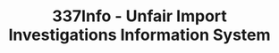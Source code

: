 ---
layout: default
bigquery: https://console.cloud.google.com/bigquery?p=patents-public-data&d=usitc_investigations&page=dataset&project=sheets-management-319211
citation: US International Trade Commission 337Info Unfair Import Investigations Information
  System
contributors: US International Trade Comission
cost: None
description: US International Trade Commission 337Info Unfair Import Investigations
  Information System contains data on investigations done under Section 337. Section
  337 declares the infringement of certain statutory intellectual property rights
  and other forms of unfair competition in import trade to be unlawful practices.
  Most Section 337 investigations involve allegations of patent or registered trademark
  infringement.
documentation: FAQ and tutorial available on the site
last_edit: 04/08/2022, 05:22:07
location: https://pubapps2.usitc.gov/337external/
maintained_by: US International Trade Comission
schema_fields:
- actualEndDateEvidHear
- patentNumber
- finalDetNoViolation
- teoProceedingInvolved
- patentNumbers
- endDateMarkmanHearing
- lastUpdated
- currentStatus
- gcAttorney
- respondent
- teoReliefGranted
- teoIdDueDate
- actualStartDateEvidHear
- copyrightNumbers
- docketNo
- finalIdOnViolationDue
- currentActiveALJ
- htsNumbers
- ouiiAttorney
- ouiiParticipation
- title
- internalRemand
- cafcAppeals
- teoIdIssueDate
- publication_number
- startDateMarkmanHearing
- targetDate
- complainant
- investigationNo
- aljAssigned
- issueDateOtherNonFinal
- scheduledStartDateEvidHear
- dateOfPublicationFrNotice
- dateComplaintFiled
- finalDetViolation
- investigationType
- invUnfairAct
- investigationTermDate
- id
- scheduledEndDateEvidHear
- finalIdOnViolationIssue
- dateCreated
- markmanHearing
- trademarkNumbers
shortname: unfair_import_investigations
tags:
- import
- legal
- trade
timeframe: 2008-2021 (prior to 2008 downloadable as a JSON file)
title: 337Info - Unfair Import Investigations Information System
uuid: 2721f5ec-e599-4890-9265-9706719fc71e
---